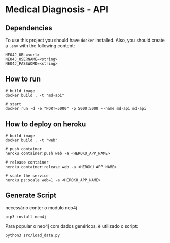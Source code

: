 # Medical Diagnosis - API

## Dependencies

To use this project you should have `docker` installed.
Also, you should create a `.env` with the following content:

```
NEO4J_URL=<url>
NEO4J_USERNAME=<string>
NEO4J_PASSWORD=<string>
```

## How to run

```
# build image
docker build . -t "md-api"

# start
docker run -d -e "PORT=5000" -p 5000:5000 --name md-api md-api
```

## How to deploy on heroku

```
# build image
docker build . -t "web"

# push container
heroku container:push web -a <HEROKU_APP_NAME>

# release container
heroku container:release web -a <HEROKU_APP_NAME>

# scale the service
heroku ps:scale web=1 -a <HEROKU_APP_NAME>
```

## Generate Script

necessário conter o modulo neo4j

```
pip3 install neo4j
```

Para popular o neo4j com dados genéricos, è utilizado o script:

```
python3 src/load_data.py
```
